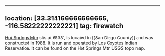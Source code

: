 
---
location: [33.314166666666665, -116.58222222222221]
tag: firewatch
---

[Hot Springs Mtn](http://www.peakbagging.com/CALookoutPhotos/HotSprgs.html) sits at 6533', is located in [[San Diego County]] and was constructed in 1988. It is run and operated by Los Coyotes Indian Reservation. It can be found on the Hot Springs Mtn USGS topo map.
